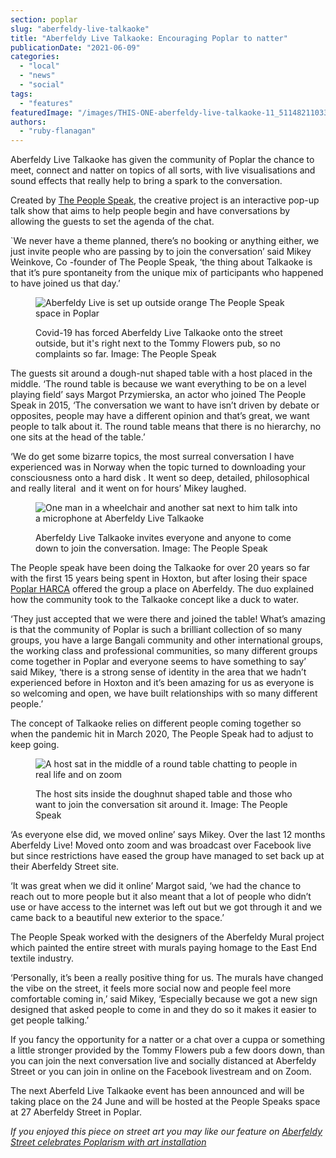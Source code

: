 ```yaml
---
section: poplar
slug: "aberfeldy-live-talkaoke"
title: "Aberfeldy Live Talkaoke: Encouraging Poplar to natter"
publicationDate: "2021-06-09"
categories: 
  - "local"
  - "news"
  - "social"
tags: 
  - "features"
featuredImage: "/images/THIS-ONE-aberfeldy-live-talkaoke-11_51148211033_o.jpg"
authors: 
  - "ruby-flanagan"
---
```


Aberfeldy Live Talkaoke has given the community of Poplar the chance to meet, connect and natter on topics of all sorts, with live visualisations and sound effects that really help to bring a spark to the conversation.

Created by [The People Speak](http://thepeoplespeak.org.uk), the creative project is an interactive pop-up talk show that aims to help people begin and have conversations by allowing the guests to set the agenda of the chat. 

\`We never have a theme planned, there’s no booking or anything either, we just invite people who are passing by to join the conversation’ said Mikey Weinkove, Co -founder of The People Speak, ‘the thing about Talkaoke is that it’s pure spontaneity from the unique mix of participants who happened to have joined us that day.’

<figure>

![Aberfeldy Live is set up outside orange The People Speak space in Poplar](/images/aberfeldy-live-talkaoke-11_51148210703_o-1024x768.jpg)

<figcaption>

Covid-19 has forced Aberfeldy Live Talkaoke onto the street outside, but it's right next to the Tommy Flowers pub, so no complaints so far. Image: The People Speak

</figcaption>

</figure>

The guests sit around a dough-nut shaped table with a host placed in the middle. ‘The round table is because we want everything to be on a level playing field’ says Margot Przymierska, an actor who joined The People Speak in 2015, ‘The conversation we want to have isn’t driven by debate or opposites, people may have a different opinion and that’s great, we want people to talk about it. The round table means that there is no hierarchy, no one sits at the head of the table.’ 

‘We do get some bizarre topics, the most surreal conversation I have experienced was in Norway when the topic turned to downloading your consciousness onto a hard disk . It went so deep, detailed, philosophical and really literal  and it went on for hours’ Mikey laughed. 

<figure>

![One man in a wheelchair and another sat next to him talk into a microphone at Aberfeldy Live Talkaoke](/images/aberfeldy-live-talkaoke-11_51147308117_o-1024x768.jpg)

<figcaption>

Aberfeldy Live Talkaoke invites everyone and anyone to come down to join the conversation. Image: The People Speak

</figcaption>

</figure>

The People speak have been doing the Talkaoke for over 20 years so far with the first 15 years being spent in Hoxton, but after losing their space [Poplar HARCA](https://www.poplarharca.co.uk) offered the group a place on Aberfeldy. The duo explained how the community took to the Talkaoke concept like a duck to water.

‘They just accepted that we were there and joined the table! What’s amazing is that the community of Poplar is such a brilliant collection of so many groups, you have a large Bangali community and other international groups, the working class and professional communities, so many different groups come together in Poplar and everyone seems to have something to say’ said Mikey, ‘there is a strong sense of identity in the area that we hadn’t experienced before in Hoxton and it’s been amazing for us as everyone is so welcoming and open, we have built relationships with so many different people.’  
  
The concept of Talkaoke relies on different people coming together so when the pandemic hit in March 2020, The People Speak had to adjust to keep going. 

<figure>

![A host sat in the middle of a round table chatting to people in real life and on zoom](/images/aberfeldy-live-talkaoke-11_51148763489_o-1024x768.jpg)

<figcaption>

The host sits inside the doughnut shaped table and those who want to join the conversation sit around it. Image: The People Speak

</figcaption>

</figure>

‘As everyone else did, we moved online’ says Mikey. Over the last 12 months Aberfeldy Live! Moved onto zoom and was broadcast over Facebook live but since restrictions have eased the group have managed to set back up at their Aberfeldy Street site. 

‘It was great when we did it online’ Margot said, ‘we had the chance to reach out to more people but it also meant that a lot of people who didn’t use or have access to the internet was left out but we got through it and we came back to a beautiful new exterior to the space.’

The People Speak worked with the designers of the Aberfeldy Mural project which painted the entire street with murals paying homage to the East End textile industry. 

‘Personally, it’s been a really positive thing for us. The murals have changed the vibe on the street, it feels more social now and people feel more comfortable coming in,’ said Mikey, ‘Especially because we got a new sign designed that asked people to come in and they do so it makes it easier to get people talking.’

If you fancy the opportunity for a natter or a chat over a cuppa or something a little stronger provided by the Tommy Flowers pub a few doors down, than you can join the next conversation live and socially distanced at Aberfeldy Street or you can join in online on the Facebook livestream and on Zoom.

The next Aberfeld Live Talkaoke event has been announced and will be taking place on the 24 June and will be hosted at the People Speaks space at 27 Aberfeldy Street in Poplar.

_If you enjoyed this piece on street art you may like our feature on [Aberfeldy Street celebrates Poplarism with art installation](https://poplarlondon.co.uk/art-aberfeldy-street-poplarism-shumghostjohn/)_
